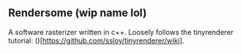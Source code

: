## Rendersome (wip name lol)
A software rasterizer written in c++. Loosely follows the tinyrenderer tutorial: ()[https://github.com/ssloy/tinyrenderer/wiki].